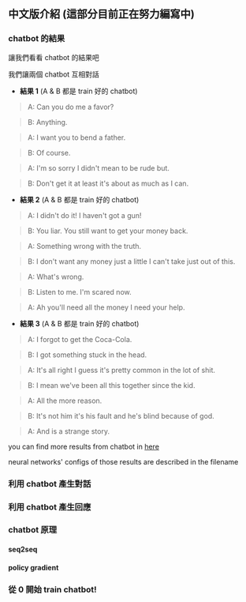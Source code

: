 ## 中文版介紹 (這部分目前正在努力編寫中)

### chatbot 的結果
讓我們看看 chatbot 的結果吧

我們讓兩個 chatbot 互相對話

* __結果 1__ (A & B 都是 train 好的 chatbot)
>A: Can you do me a favor?

>B: Anything.

>A: I want you to bend a father.

>B: Of course.

>A: I'm so sorry I didn't mean to be rude but.

>B: Don't get it at least it's about as much as I can.

* __結果 2__ (A & B 都是 train 好的 chatbot)
>A: I didn't do it! I haven't got a gun!

>B: You liar. You still want to get your money back.

>A: Something wrong with the truth.

>B: I don't want any money just a little I can't take just out of this.

>A: What's wrong.

>B: Listen to me. I'm scared now.

>A: Ah you'll need all the money I need your help.

* __結果 3__ (A & B 都是 train 好的 chatbot)
>A: I forgot to get the Coca-Cola.

>B: I got something stuck in the head.

>A: It's all right I guess it's pretty common in the lot of shit.

>B: I mean we've been all this together since the kid.

>A: All the more reason.

>B: It's not him it's his fault and he's blind because of god.

>A: And is a strange story.

you can find more results from chatbot in <a href='tmp' target="_blank">here</a>

neural networks' configs of those results are described in the filename

### 利用 chatbot 產生對話

### 利用 chatbot 產生回應

### chatbot 原理

#### seq2seq
#### policy gradient

### 從 0 開始 train chatbot!
